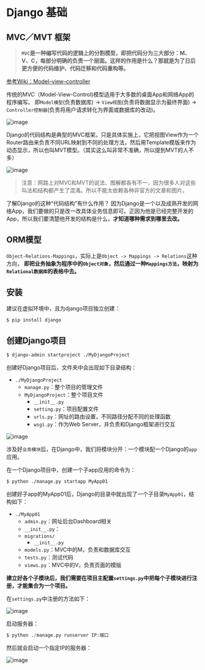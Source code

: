# Django 基础


## MVC／MVT 框架

> **`MVC`是一种编写代码的逻辑上的分割模型，即把代码分为三大部分：M、V、C，每部分明确的负责一个层面。这样的作用是什么？那就是为了日后更方便的代码维护、代码迁移和代码重构等。**

[参考Wiki：Model–view–controller](https://www.wikiwand.com/en/Model%E2%80%93view%E2%80%93controller)

传统的MVC（Model-View-Control)模型适用于大多数的桌面App和网络App的程序编写。
即`Model模型`(负责数据库) -> `View视图`(负责将数据显示为最终界面) -> `Controller控制器`(负责将用户请求转化为界面或数据库的改动)。


![image](https://user-images.githubusercontent.com/14041622/49124607-0a18aa80-f2f8-11e8-80c8-fe8070fc00e4.png)


Django的代码结构是典型的MVC框架。只是具体实施上，它把视图View作为一个Router路由来负责不同URL映射到不同的处理方法，然后用Template模版来作为动态显示，所以也叫MVT模型。（其实这么叫非常不准确，所以提到MVT的人不多）

![image](https://user-images.githubusercontent.com/14041622/49125230-4b11be80-f2fa-11e8-8017-9a072d35c80b.png)

> 注意：网路上对MVC和MVT的说法、图解都各有不一，因为很多人对这些叫法和结构都产生了混淆。所以不能太依赖各种非官方的文章和图片。


了解Django的这种“代码结构”有什么作用？
因为Django是一个以及成熟开发的网络App，我们要做的只是改一改具体业务信息即可。正因为他是已经完整开发的App，所以我们要清楚他开发的结构是什么，**才知道哪种需求到哪里去改。**




## ORM模型

`Object-Relations-Mappings`，实际上是`Object -> Mappings -> Relations`这种方向，
**即把业务抽象为程序中的`Object对象`，然后通过一种`Mappings方法`，映射为`Relational数据库`的表格中去。**




## 安装

建议在虚拟环境中，且为django项目独立创建：
```sh
$ pip install django
```

## 创建Django项目

```sh
$ django-admin startproject ./MyDjangoProject
```

创建好Django项目后，文件夹中会出现如下目录结构：
- `./MyDjangoProject`
    - `manage.py`：整个项目的管理文件
    - `MyDjangoProject`：整个项目文件
        - `__init__.py`
        - `setting.py`：项目配置文件
        - `urls.py`：网址的路由设置，不同路径分配不同的处理函数
        - `wsgi.py`：作为Web Server，并负责和Django框架进行交互


![image](https://user-images.githubusercontent.com/14041622/49100465-fd239900-f2ae-11e8-943b-b8c12de9f860.png)

涉及好`业务模块`后，在Django中，我们将模块分开：一个模块配一个Django的`app`应用。

在一个Django项目中，创建一个子app应用的命令为：
```sh
$ python ./manage.py startapp MyApp01
```
创建好子app的MyApp01后，Django的目录中就出现了一个子目录`MyApp01`，结构如下：
- `./MyApp01`
    - `admin.py`：网址后台Dashboard相关
    - `__init__.py`：
    - `migrations/`
        - `__init__.py`
    - `models.py`：MVC中的M，负责和数据库交互
    - `tests.py`：测试代码
    - `views.py`：MVC中的V，负责页面的模版


**建立好各个子模块后，我们需要在项目主配置`settings.py`中把每个子模块进行注册，才能集合为一个项目。**

在`settings.py`中注册的方法如下：

![image](https://user-images.githubusercontent.com/14041622/49101464-3957f900-f2b1-11e8-86bc-56db39426a36.png)


启动服务器：
```py
$ python ./manage.py runserver IP:端口
```

然后就会启动一个指定IP的服务器：

![image](https://user-images.githubusercontent.com/14041622/49101587-85a33900-f2b1-11e8-9e11-917f716f3ad5.png)
